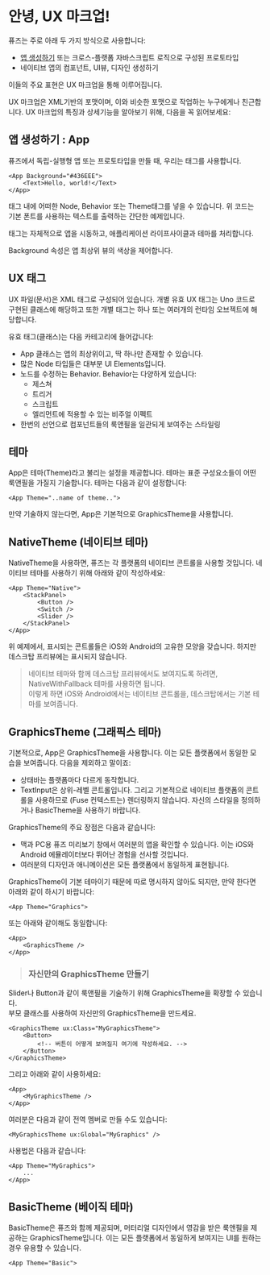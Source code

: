 # 안녕, UX 마크업!

퓨즈는 주로 아래 두 가지 방식으로 사용합니다:
- [앱 생성하기](#앱-생성하기--app) 또는 크로스-플랫폼 자바스크립트 로직으로 구성된 프로토타입
- 네이티브 앱의 컴포넌트, UI뷰, 디자인 생성하기

이들의 주요 표현은 UX 마크업을 통해 이루어집니다.

UX 마크업은 XML기반의 포맷이며, 이와 비슷한 포맷으로 작업하는 누구에게나 친근합니다.
UX 마크업의 특징과 상세기능을 알아보기 위해, 다음을 꼭 읽어보세요:

## 앱 생성하기 : App
퓨즈에서 독립-실행형 앱 또는 프로토타입을 만들 때, 우리는 <App>태그를 사용합니다.

```
<App Background="#436EEE">
    <Text>Hello, world!</Text>
</App>
```

<App>태그 내에 어떠한 Node, Behavior 또는 Theme태그를 넣을 수 있습니다. 위 코드는 기본 폰트를 사용하는 텍스트를 출력하는 간단한 예제입니다.

<App>태그는 자체적으로 앱을 시동하고, 애플리케이션 라이프사이클과 테마를 처리합니다.

Background 속성은 앱 최상위 뷰의 색상을 제어합니다.

## UX 태그

UX 파일(문서)은 XML 태그로 구성되어 있습니다. 개별 유효 UX 태그는 Uno 코드로 구현된 클래스에 해당하고 또한 개별 태그는 하나 또는 여러개의 런타임 오브젝트에 해당합니다.

유효 태그(클래스)는 다음 카테고리에 들어갑니다:
- App 클래스는 앱의 최상위이고, 딱 하나만 존재할 수 있습니다.
- 많은 Node 타입들은 대부분 UI Elements입니다.
- 노드를 수정하는 Behavior. Behavior는 다양하게 있습니다:
  - 제스쳐
  - 트리거
  - 스크립트
  - 엘리먼트에 적용할 수 있는 비주얼 이펙트
- 한번의 선언으로 컴포넌트들의 룩앤필을 일관되게 보여주는 스타일링

## 테마

App은 테마(Theme)라고 불리는 설정을 제공합니다. 테마는 표준 구성요소들이 어떤 룩앤필을 가질지 기술합니다. 테마는 다음과 같이 설정합니다:

```
<App Theme="..name of theme..">
```

만약 기술하지 않는다면, App은 기본적으로 GraphicsTheme을 사용합니다.

## NativeTheme (네이티브 테마)

NativeTheme을 사용하면, 퓨즈는 각 플랫폼의 네이티브 콘트롤을 사용할 것입니다. 네이티브 테마를 사용하기 위해 아래와 같이 작성하세요:

```
<App Theme="Native">
    <StackPanel>
        <Button />
        <Switch />
        <Slider />
    </StackPanel>
</App>
```

위 예제에서, 표시되는 콘트롤들은 iOS와 Android의 고유한 모양을 갖습니다. 하지만 데스크탑 프리뷰에는 표시되지 않습니다.

> 네이티브 테마와 함께 데스크탑 프리뷰에서도 보여지도록 하려면, NativeWithFallback 테마를 사용하면 됩니다.<br/>
이렇게 하면 iOS와 Android에서는 네이티브 콘트롤을, 데스크탑에서는 기본 테마를 보여줍니다.

## GraphicsTheme (그래픽스 테마)

기본적으로, App은 GraphicsTheme을 사용합니다. 이는 모든 플랫폼에서 동일한 모습을 보여줍니다. 다음을 제외하고 말이죠:
- 상태바는 플랫폼마다 다르게 동작합니다.
- TextInput은 상위-레벨 콘트롤입니다. 그리고 기본적으로 네이티브 플랫폼의 콘트롤을 사용하므로 (Fuse 컨텍스트는) 렌더링하지 않습니다. 자신의 스타일을 정의하거나 BasicTheme을 사용하기 바랍니다.

GraphicsTheme의 주요 장점은 다음과 같습니다:
- 맥과 PC용 퓨즈 미리보기 창에서 여러분의 앱을 확인할 수 있습니다. 이는 iOS와 Android 에뮬레이터보다 뛰어난 경험을 선사할 것입니다.
- 여러분의 디자인과 애니메이션은 모든 플랫폼에서 동일하게 표현됩니다.

GraphicsTheme이 기본 테마이기 때문에 따로 명시하지 않아도 되지만, 만약 한다면 아래와 같이 하시기 바랍니다:

```
<App Theme="Graphics">
```

또는 아래와 같이해도 동일합니다:

```
<App>
    <GraphicsTheme />
</App>
```

> ### 자신만의 GraphicsTheme 만들기<br/>
Slider나 Button과 같이 룩앤필을 기술하기 위해 GraphicsTheme을 확장할 수 있습니다.<br/>
부모 클래스를 사용하여 자신만의 GraphicsTheme을 만드세요.
```
<GraphicsTheme ux:Class="MyGraphicsTheme">
    <Button>
        <!-- 버튼이 어떻게 보여질지 여기에 작성하세요. -->
    </Button>
</GraphicsTheme>
```
그리고 아래와 같이 사용하세요:
```
<App>
    <MyGraphicsTheme />
</App>
```
여러분은 다음과 같이 전역 멤버로 만들 수도 있습니다:
```
<MyGraphicsTheme ux:Global="MyGraphics" />
```
사용법은 다음과 같습니다:
```
<App Theme="MyGraphics">
    ...
</App>
```

## BasicTheme (베이직 테마)

BasicTheme은 퓨즈와 함께 제공되며, 머터리얼 디자인에서 영감을 받은 룩앤필을 제공하는 GraphicsTheme입니다. 이는 모든 플랫폼에서 동일하게 보여지는 UI를 원하는 경우 유용할 수 있습니다.

```
<App Theme="Basic">
```
